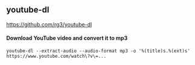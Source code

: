 ## youtube-dl

https://github.com/rg3/youtube-dl

#### Download YouTube video and convert it to mp3

```
youtube-dl --extract-audio --audio-format mp3 -o '%(title)s.%(ext)s' https://www.youtube.com/watch\?v\=...
```
